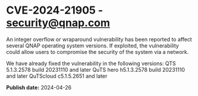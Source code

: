 # CVE-2024-21905 - security@qnap.com

An integer overflow or wraparound vulnerability has been reported to affect several QNAP operating system versions. If exploited, the vulnerability could allow users to compromise the security of the system via a network.

We have already fixed the vulnerability in the following versions:
QTS 5.1.3.2578 build 20231110 and later
QuTS hero h5.1.3.2578 build 20231110 and later
QuTScloud c5.1.5.2651 and later


**Publish date:** 2024-04-26
